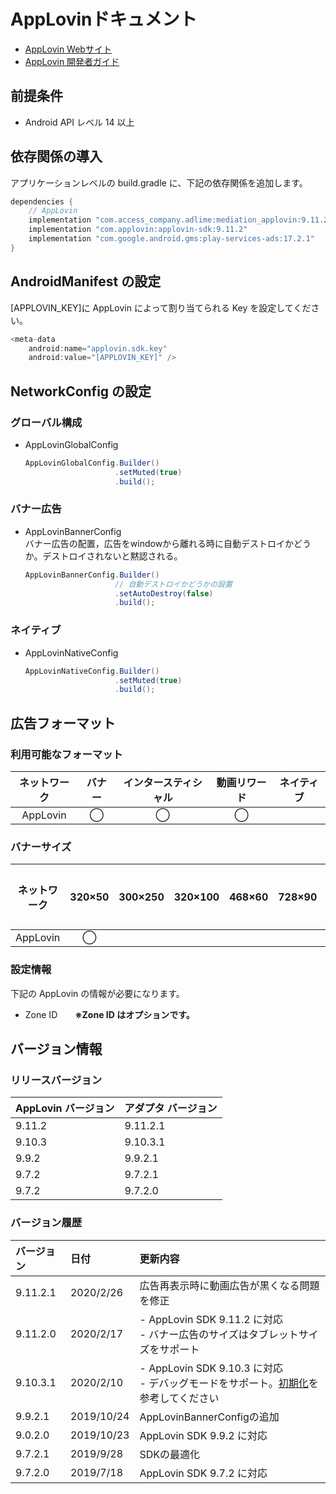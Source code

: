 # AppLovinドキュメント
- [AppLovin Webサイト](https://dash.applovin.com/)
- [AppLovin 開発者ガイド](https://dash.applovin.com/docs/integration#androidIntegration)

## 前提条件
- Android API レベル 14 以上

## 依存関係の導入
アプリケーションレベルの build.gradle に、下記の依存関係を追加します。

```java
dependencies {
    // AppLovin
    implementation "com.access_company.adlime:mediation_applovin:9.11.2.1"
    implementation "com.applovin:applovin-sdk:9.11.2"
    implementation "com.google.android.gms:play-services-ads:17.2.1"
}
``` 

## AndroidManifest の設定
[APPLOVIN_KEY]に AppLovin によって割り当てられる Key を設定してください。
```java
<meta-data
    android:name="applovin.sdk.key"
    android:value="[APPLOVIN_KEY]" />
```

## NetworkConfig の設定

### グローバル構成
- AppLovinGlobalConfig

    ```java
    AppLovinGlobalConfig.Builder()
                        .setMuted(true)
                        .build();
    ```

### バナー広告
- AppLovinBannerConfig<br>
バナー広告の配置，広告をwindowから離れる時に自動デストロイかどうか。デストロイされないと黙認される。

    ```java
    AppLovinBannerConfig.Builder()
                        // 自動デストロイかどうかの設置
                        .setAutoDestroy(false)
                        .build();
    ```

### ネイティブ
- AppLovinNativeConfig

    ```java
    AppLovinNativeConfig.Builder()
                        .setMuted(true)
                        .build();
    ```

## 広告フォーマット

### 利用可能なフォーマット

|ネットワーク|バナー|インタースティシャル|動画リワード|ネイティブ|
|:------: |:---:|:----------:|:------:|:----:|
| AppLovin |◯    |◯          |◯      |      |

### バナーサイズ
|ネットワーク   |320×50   |300×250   |320×100   |468×60   |728×90   |スマート   |
| :------: | :------: | :--------: | :-------: | :------: | :------: | :-------: |
|  AppLovin  |◯     |        |        |      |       |        |

### 設定情報
下記の AppLovin の情報が必要になります。  
- Zone ID&emsp;&emsp;**※Zone ID はオプションです。**

## バージョン情報

### リリースバージョン
| AppLovin バージョン | アダプタ バージョン|
|:-----------------|:----------------|
|9.11.2            |9.11.2.1         |
|9.10.3            |9.10.3.1         |
|9.9.2             |9.9.2.1          |
|9.7.2             |9.7.2.1          |
|9.7.2             |9.7.2.0          |

### バージョン履歴
| バージョン | 日付      | 更新内容                      |
|:---------|:----------|:----------------------------|
|9.11.2.1  |2020/2/26  | 広告再表示時に動画広告が黒くなる問題を修正 |
|9.11.2.0  |2020/2/17  | - AppLovin SDK 9.11.2 に対応<br>- バナー広告のサイズはタブレットサイズをサポート |
|9.10.3.1  |2020/2/10  | - AppLovin SDK 9.10.3 に対応<br>- デバッグモードをサポート。[初期化](./init.md)を参考してください |
|9.9.2.1   |2019/10/24 | AppLovinBannerConfigの追加|
|9.0.2.0   |2019/10/23 | AppLovin SDK 9.9.2 に対応|
|9.7.2.1   |2019/9/28  | SDKの最適化  |
|9.7.2.0   |2019/7/18  | AppLovin SDK 9.7.2 に対応|
